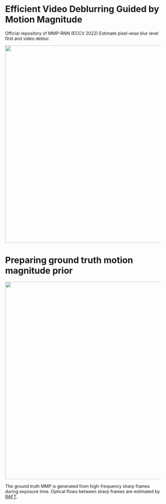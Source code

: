 # Efficient Video Deblurring Guided by Motion Magnitude
Official repository of MMP-RNN (ECCV 2022)
Estimate pixel-wise blur level first and video deblur.
<div align="center"><img src="https://user-images.githubusercontent.com/11170161/178935637-6bb6a25a-dc67-4d5e-9c3c-f7f31be41085.png" width="640"></div>

# Preparing ground truth motion magnitude prior
<div align="center"><img src="https://user-images.githubusercontent.com/11170161/178949402-2de1df49-4fd8-481c-a4c2-8a0c534fa0fe.png" width="640"></div>

The ground truth MMP is generated from high-frequency sharp frames during exposure time. Optical flows between sharp frames are estimated by  [RAFT](https://github.com/princeton-vl/RAFT). 
